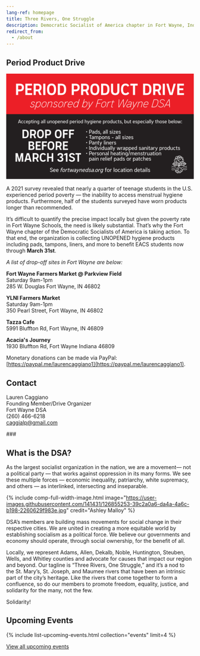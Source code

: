 ```yaml
---
lang-ref: homepage
title: Three Rivers, One Struggle
description: Democratic Socialist of America chapter in Fort Wayne, Indiana and surrounding areas.
redirect_from:
  - /about
---
```


## Period Product Drive

![Period Product Drive 2023](/assets/images/period-product-drive-2023.png "Period Product Drive 2023")

A 2021 survey revealed that nearly a quarter of teenage students in the U.S.
experienced period poverty — the inability to access menstrual hygiene products. 
Furthermore, half of the students surveyed have worn products longer than 
recommended.

It’s difficult to quantify the precise impact locally but given the poverty rate in Fort 
Wayne Schools, the need is likely substantial. That’s why the Fort Wayne chapter of 
the Democratic Socialists of America is taking action. To that end, the organization 
is collecting UNOPENED hygiene products including pads, tampons, liners, and more to 
benefit EACS students now through **March 31st**.

*A list of drop-off sites in Fort Wayne are below:*

**Fort Wayne Farmers Market @ Parkview Field**  
Saturday 9am-1pm  
285 W. Douglas Fort Wayne, IN 46802

**YLNI Farmers Market**  
Saturday 9am-1pm  
350 Pearl Street, Fort Wayne, IN 46802

**Tazza Cafe**  
5991 Bluffton Rd, Fort Wayne, IN 46809

**Acacia's Journey**  
1930 Bluffton Rd, Fort Wayne Indiana 46809

Monetary donations can be made via PayPal: [https://paypal.me/laurencaggiano1](https://paypal.me/laurencaggiano1).

## Contact

Lauren Caggiano  
Founding Member/Drive Organizer  
Fort Wayne DSA  
(260) 466-6218  
caggialp@gmail.com

\###

## What is the DSA?

As the largest socialist organization in the nation, we are a movement— not a political party — that works against oppression in its many forms. We see these multiple forces — economic inequality, patriarchy, white supremacy, and others — as interlinked, intersecting and inseparable. 

{% include comp-full-width-image.html image="https://user-images.githubusercontent.com/141431/126855253-39c2a0a6-da4a-4a6c-b198-2260629f983e.jpg" credit="Ashley Malloy" %}

DSA’s members are building mass movements for social change in their respective cities. We are united in creating a more equitable world by establishing socialism as a political force. We believe our governments and economy should operate, through social ownership, for the benefit of all.

Locally, we represent Adams, Allen, Dekalb, Noble, Huntington, Steuben, Wells, and Whitley counties and advocate for causes that impact our region and beyond. Our tagline is “Three Rivers, One Struggle,” and it’s a nod to the St. Mary’s, St. Joseph, and Maumee rivers that have been an intrinsic part of the city’s heritage. Like the rivers that come together to form a confluence, so do our members to promote freedom, equality, justice, and solidarity for the many, not the few.

Solidarity!

## Upcoming Events

{% include list-upcoming-events.html collection="events" limit=4 %}

[View all upcoming events](/events/upcoming)
